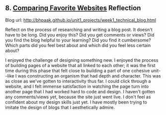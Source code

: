 ## 8. [Comparing Favorite Websites](8_technical_blog/readme.md) Reflection

Blog url: http://bhpaak.github.io/unit1_projects/week1_technical_blog.html

Reflect on the process of researching and writing a blog post. It doesn't have to be long. Did you enjoy this? Did you get comments or views? Did you find the blog helpful to your learning? Did you find it cumbersome? Which parts did you feel best about and which did you feel less certain about?

I enjoyed the challenge of designing something new. I enjoyed the process of building pages of a website that all linked to each other; it was the first time during this phase that felt close to building a part of one cohesive unit--like I was constructing an organism that had depth and character. This was as close as we've gotten to interactivity thus far. I could click through a website, and I felt immense satisfaction in watching the page turn into another page that I had worked hard to code and design. I haven't gotten any comments/views yet, because the site just went live. I don't feel as confident about my design skills just yet. I have mostly been trying to imitate the design of blogs that I aesthetically admire. 